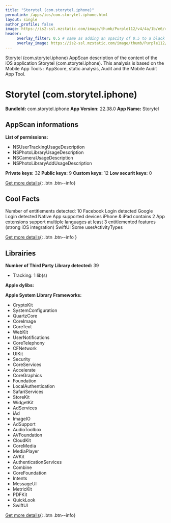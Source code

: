 ```yaml
---
title: "Storytel (com.storytel.iphone)"
permalink: /apps/ios/com.storytel.iphone.html
layout: single
author_profile: false
image: https://is2-ssl.mzstatic.com/image/thumb/Purple112/v4/4a/1b/e6/4a1be69c-517e-b0f5-d545-69084ea05b52/AppIcon-1x_U007emarketing-0-7-0-85-220.png/512x512bb.jpg
header: 
     overlay_filter: 0.5 # same as adding an opacity of 0.5 to a black background
     overlay_image: https://is2-ssl.mzstatic.com/image/thumb/Purple112/v4/4a/1b/e6/4a1be69c-517e-b0f5-d545-69084ea05b52/AppIcon-1x_U007emarketing-0-7-0-85-220.png/512x512bb.jpg
---
```

Storytel (com.storytel.iphone) AppScan description of the content of the iOS application Storytel (com.storytel.iphone). This analysis is based on the Mobile App Tools : AppScore, static analysis, Audit and the Mobile Audit App Tool.

# Storytel (com.storytel.iphone)

**BundleId:** com.storytel.iphone
**App Version:** 22.38.0
**App Name:** Storytel


## AppScan informations 

**List of permissions:** 
- NSUserTrackingUsageDescription
- NSPhotoLibraryUsageDescription
- NSCameraUsageDescription
- NSPhotoLibraryAddUsageDescription
  
  
**Private keys:** 32
**Public keys:** 9
**Custom keys:** 12
**Low securit keys:** 0
  
[Get more details](/pricing.html){: .btn .btn--info}

## Cool Facts

Number of entitlements detected: 10
Facebook Login detected
Google Login detected
Native App
supported devices iPhone & iPad
contains 2 App extensions
support multiple languages
at least 3 entitlemented features (strong iOS integration)
SwiftUI
Some userActivityTypes
  
[Get more details](/pricing.html){: .btn .btn--info }

## Librairies 
**Number of Third Party Library detected:** 39
- Tracking: 1 lib(s)


**Apple dylibs:**


**Apple System Library Frameworks:**
- CryptoKit
- SystemConfiguration
- QuartzCore
- CoreImage
- CoreText
- WebKit
- UserNotifications
- CoreTelephony
- CFNetwork
- UIKit
- Security
- CoreServices
- Accelerate
- CoreGraphics
- Foundation
- LocalAuthentication
- SafariServices
- StoreKit
- WidgetKit
- AdServices
- iAd
- ImageIO
- AdSupport
- AudioToolbox
- AVFoundation
- CloudKit
- CoreMedia
- MediaPlayer
- AVKit
- AuthenticationServices
- Combine
- CoreFoundation
- Intents
- MessageUI
- MetricKit
- PDFKit
- QuickLook
- SwiftUI


  
[Get more details](/pricing.html){: .btn .btn--info}

